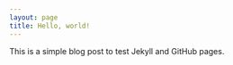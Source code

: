 ```yaml
---
layout: page
title: Hello, world!
---
```


This is a simple blog post to test Jekyll and GitHub pages.